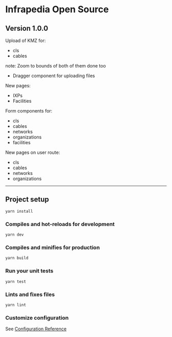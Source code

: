 # Infrapedia Open Source

## Version 1.0.0

Upload of KMZ for:

- cls
- cables

note: Zoom to bounds of both of them done too

- Dragger component for uploading files

New pages:

- IXPs
- Facilities

Form components for:

- cls
- cables
- networks
- organizations
- facilities

New pages on user route:

- cls
- cables
- networks
- organizations

---

## Project setup

```
yarn install
```

### Compiles and hot-reloads for development

```
yarn dev
```

### Compiles and minifies for production

```
yarn build
```

### Run your unit tests

```
yarn test
```

### Lints and fixes files

```
yarn lint
```

### Customize configuration

See [Configuration Reference](https://cli.vuejs.org/config/)
